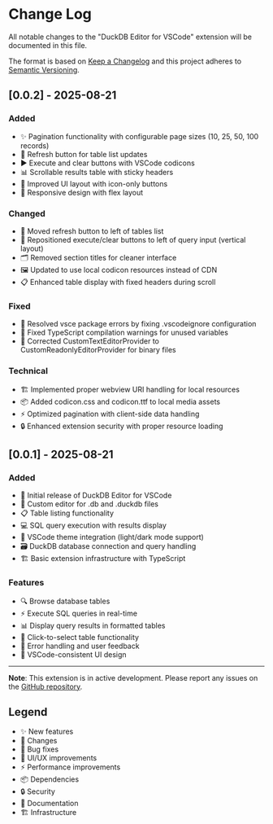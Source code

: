 # Change Log

All notable changes to the "DuckDB Editor for VSCode" extension will be documented in this file.

The format is based on [Keep a Changelog](http://keepachangelog.com/) and this project adheres to [Semantic Versioning](http://semver.org/).

## [0.0.2] - 2025-08-21

### Added

- ✨ Pagination functionality with configurable page sizes (10, 25, 50, 100 records)
- 🔄 Refresh button for table list updates
- ▶️ Execute and clear buttons with VSCode codicons
- 📊 Scrollable results table with sticky headers
- 🎨 Improved UI layout with icon-only buttons
- 📱 Responsive design with flex layout

### Changed

- 🎯 Moved refresh button to left of tables list
- 🔧 Repositioned execute/clear buttons to left of query input (vertical layout)
- 🗂️ Removed section titles for cleaner interface
- 🖼️ Updated to use local codicon resources instead of CDN
- 📋 Enhanced table display with fixed headers during scroll

### Fixed

- 🐛 Resolved vsce package errors by fixing .vscodeignore configuration
- 🔧 Fixed TypeScript compilation warnings for unused variables
- 🎨 Corrected CustomTextEditorProvider to CustomReadonlyEditorProvider for binary files

### Technical

- 🏗️ Implemented proper webview URI handling for local resources
- 📦 Added codicon.css and codicon.ttf to local media assets
- ⚡ Optimized pagination with client-side data handling
- 🔒 Enhanced extension security with proper resource loading

## [0.0.1] - 2025-08-21

### Added

- 🎉 Initial release of DuckDB Editor for VSCode
- 📂 Custom editor for .db and .duckdb files
- 📋 Table listing functionality
- 💻 SQL query execution with results display
- 🎨 VSCode theme integration (light/dark mode support)
- 🗃️ DuckDB database connection and query handling
- 🏗️ Basic extension infrastructure with TypeScript

### Features

- 🔍 Browse database tables
- ⚡ Execute SQL queries in real-time
- 📊 Display query results in formatted tables
- 🎯 Click-to-select table functionality
- 🔧 Error handling and user feedback
- 🎨 VSCode-consistent UI design

---

**Note**: This extension is in active development. Please report any issues on the [GitHub repository](https://github.com/suzukimitsuru/vscode-duckdb-editor/issues).

## Legend

- ✨ New features
- 🔧 Changes
- 🐛 Bug fixes
- 🎨 UI/UX improvements
- ⚡ Performance improvements
- 📦 Dependencies
- 🔒 Security
- 📝 Documentation
- 🏗️ Infrastructure
